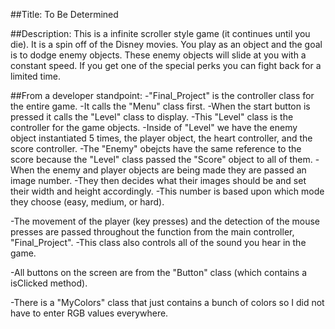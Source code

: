 ##Title:
To Be Determined

##Description:
This is a infinite scroller style game (it continues until you die).
It is a spin off of the Disney movies.
You play as an object and the goal is to dodge enemy objects.
These enemy objects will slide at you with a constant speed.
If you get one of the special perks you can fight back for a limited time.

##From a developer standpoint:
-"Final_Project" is the controller class for the entire game.
-It calls the "Menu" class first.
-When the start button is pressed it calls the "Level" class to display.
-This "Level" class is the controller for the game objects.
-Inside of "Level" we have the enemy object instantiated 5 times, the player object, the heart controller, and the score controller.
-The "Enemy" obejcts have the same reference to the score because the "Level" class passed the "Score" object to all of them.
-When the enemy and player objects are being made they are passed an image number.
-They then decides what their images should be and set their width and height accordingly.
-This number is based upon which mode they choose (easy, medium, or hard).

-The movement of the player (key presses) and the detection of the mouse presses are passed throughout the function from the main controller, "Final_Project".
-This class also controls all of the sound you hear in the game.

-All buttons on the screen are from the "Button" class (which contains a isClicked method).

-There is a "MyColors" class that just contains a bunch of colors so I did not have to enter RGB values everywhere.

